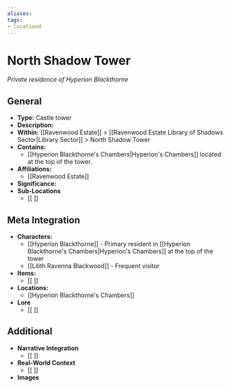 ```yaml
---
aliases:
tags: 
- locationd
---
```

# North Shadow Tower 
*Private residence of Hyperion Blackthorne*

## General

- **Type:** Castle tower
- **Description:**
- **Within:** [[Ravenwood Estate]] > [[Ravenwood Estate Library of Shadows Sector|Library Sector]] > North Shadow Tower
- **Contains:** 
	- [[Hyperion Blackthorne's Chambers|Hyperion's Chambers]] located at the top of the tower.
- **Affiliations:**
	- [[Ravenwood Estate]]
- **Significance:** 
- **Sub-Locations**
	- [[ ]]

## Meta Integration

- **Characters:**
	- [[Hyperion Blackthorne]] - Primary resident in [[Hyperion Blackthorne's Chambers|Hyperion's Chambers]] at the top of the tower
	- [[Lilith Ravenna Blackwood]] - Frequent visitor
- **Items:**
	- [[ ]]
- **Locations:** 
	- [[Hyperion Blackthorne's Chambers]]
- **Lore**
	- [[ ]]

## Additional

- **Narrative Integration**
	- [[ ]]
- **Real-World Context**
	- [[ ]]
- **Images**


